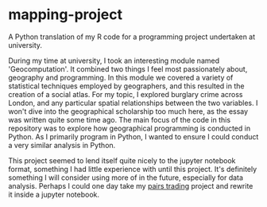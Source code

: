 # mapping-project
A Python translation of my R code for a programming project undertaken at university.

During my time at university, I took an interesting module named 'Geocomputation'. It combined two things I feel most passionately about, geography and programming. 
In this module we covered a variety of statistical techniques employed by geographers, and this resulted in the creation of a social atlas. For my topic, I explored burglary crime across London, and any particular spatial relationships between the two variables. I won't dive into the geographical scholarship too much here, as the essay was written quite some time ago. The main focus of the code in this repository was to explore how geographical programming is conducted in Python. As I primarily program in Python, I wanted to ensure I could conduct a very similar analysis in Python. 

This project seemed to lend itself quite nicely to the jupyter notebook format, something I had little experience with until this project. It's definitely something I will consider using more of in the future, especially for data analysis. Perhaps I could one day take my [pairs trading](https://github.com/CallumJackson90/pairs-trading) project and rewrite it inside a jupyter notebook.
